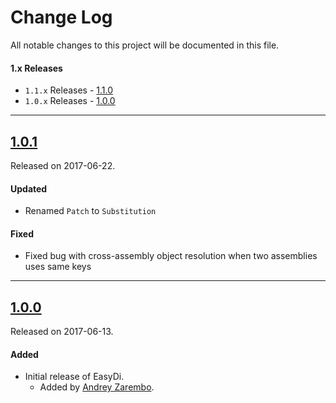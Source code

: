 # Change Log
All notable changes to this project will be documented in this file.

#### 1.x Releases
- `1.1.x` Releases - [1.1.0](#110)
- `1.0.x` Releases - [1.0.0](#100)

---

## [1.0.1](https://github.com/AndreyZarembo/EasyDi/releases/tag/1.0.1)
Released on 2017-06-22.

#### Updated
- Renamed `Patch` to `Substitution`

#### Fixed
- Fixed bug with cross-assembly object resolution when two assemblies uses same keys

---

## [1.0.0](https://github.com/AndreyZarembo/EasyDi/releases/tag/1.0.0)
Released on 2017-06-13.

#### Added
- Initial release of EasyDi.
  - Added by [Andrey Zarembo](https://github.com/AndreyZarembo).
